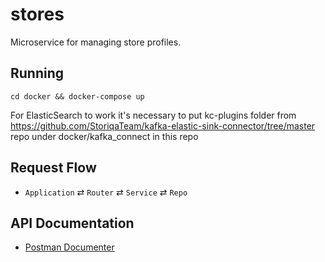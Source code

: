 # stores

Microservice for managing store profiles.

## Running

```
cd docker && docker-compose up
```

For ElasticSearch to work it's necessary to put kc-plugins folder from https://github.com/StoriqaTeam/kafka-elastic-sink-connector/tree/master repo under docker/kafka_connect in this repo

## Request Flow

* `Application` ⇄ `Router` ⇄ `Service` ⇄ `Repo`

## API Documentation

* [Postman Documenter](https://documenter.getpostman.com/view/131444/users/7LjD5Hc)

